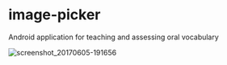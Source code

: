 # image-picker
Android application for teaching and assessing oral vocabulary

![screenshot_20170605-191656](https://cloud.githubusercontent.com/assets/15718174/26795500/2cd1a9b8-4a26-11e7-8d20-6dc08b9c2965.png)

